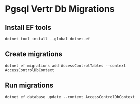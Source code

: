 # Pgsql Vertr Db Migrations

## Install EF tools

```shell
dotnet tool install --global dotnet-ef
```

## Create migrations

```shell
dotnet ef migrations add AccessControlTables --context AccessControlDbContext
```

## Run migrations

```shell
dotnet ef database update --context AccessControlDbContext
```
